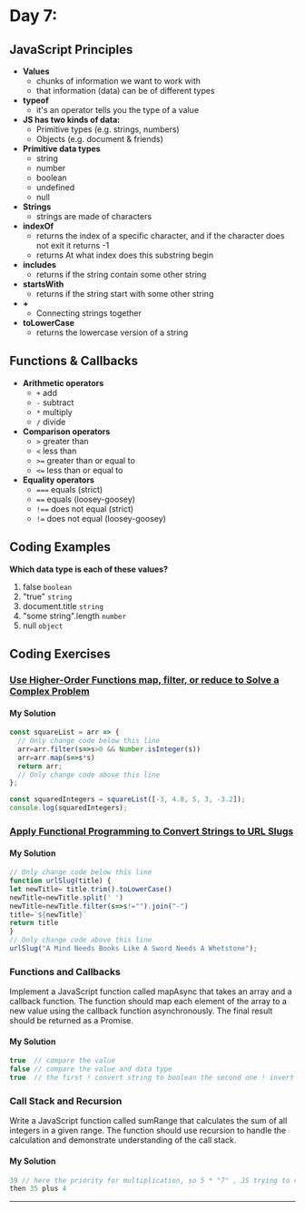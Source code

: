 
# Day 7: 
## JavaScript Principles
* **Values**
  - chunks of information we want to work with
  - that information (data) can be of different types
* **typeof**
  - it's an operator tells you the type of a value
* **JS has two kinds of data:**
  - Primitive types (e.g. strings, numbers)
  - Objects (e.g. document & friends)
* **Primitive data types**
  - string
  - number
  - boolean
  - undefined
  - null
* **Strings**
  - strings are  made of characters
* **indexOf**
  - returns the index of a specific character, and if the character does not exit it returns -1
  - returns At what index does this substring begin
* **includes**
  - returns if the string contain some other string
* **startsWith**
  - returns if the string  start with some other string
* **+**
  - Connecting strings together
* **toLowerCase**
  - returns the lowercase version of a string
## Functions & Callbacks
* **Arithmetic operators**
  - `+` add
  - `-` subtract
  - `*` multiply
  - `/` divide
* **Comparison operators**
  - `>` greater than
  - `<` less than
  - `>=` greater than or equal to
  - `<=` less than or equal to
* **Equality operators**
  - `===` equals (strict)
  - `==`  equals (loosey-goosey)
  - `!==` does not equal (strict)
  - `!=`  does not equal (loosey-goosey)

## Coding Examples
**Which data type is each of these values?**
  1. false
    `boolean`
  2. "true"
    `string`
  3. document.title
     `string`
  4. "some string".length
     `number`
  5. null
     `object`


## Coding Exercises

### [Use Higher-Order Functions map, filter, or reduce to Solve a Complex Problem](https://www.freecodecamp.org/learn/javascript-algorithms-and-data-structures/functional-programming/use-higher-order-functions-map-filter-or-reduce-to-solve-a-complex-problem)

#### My Solution


```javascript
const squareList = arr => {
  // Only change code below this line
  arr=arr.filter(s=>s>0 && Number.isInteger(s))
  arr=arr.map(s=>s*s)
  return arr;
  // Only change code above this line
};

const squaredIntegers = squareList([-3, 4.8, 5, 3, -3.2]);
console.log(squaredIntegers);

```

### [Apply Functional Programming to Convert Strings to URL Slugs](https://www.freecodecamp.org/learn/javascript-algorithms-and-data-structures/functional-programming/apply-functional-programming-to-convert-strings-to-url-slugs)

#### My Solution


```javascript
// Only change code below this line
function urlSlug(title) {
let newTitle= title.trim().toLowerCase()
newTitle=newTitle.split(' ')
newTitle=newTitle.filter(s=>s!="").join("-")
title=`${newTitle}`
return title
}
// Only change code above this line
urlSlug("A Mind Needs Books Like A Sword Needs A Whetstone");

```

### Functions and Callbacks


Implement a JavaScript function called mapAsync that takes an array and a callback function.
The function should map each element of the array to a new value using the callback function asynchronously.
The final result should be returned as a Promise.


#### My Solution


```javascript
true  // compare the value
false // compare the value and data type
true  // the first ! convert string to boolean the second one ! invert the false to true
```



### Call Stack and Recursion

Write a JavaScript function called sumRange that calculates the sum of all integers in a given range. 
The function should use recursion to handle the calculation and demonstrate understanding of the call stack.




#### My Solution
```javascript
39 // here the priority for multiplication, so 5 * "7" , JS trying to convert to "7" to number (Implicit Conversion) ,which give 35
then 35 plus 4 
```

-------------------------------------------------------------------






